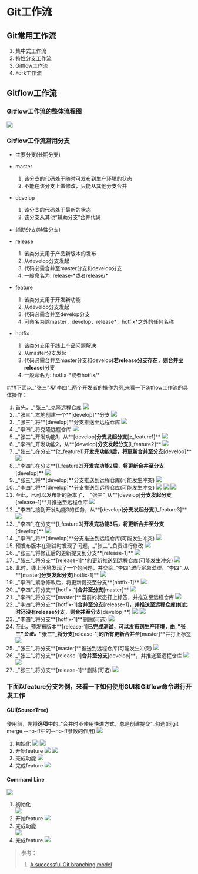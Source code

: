 # Git工作流
## Git常用工作流
1. 集中式工作流
2. 特性分支工作流
3. Gitflow工作流
4. Fork工作流

## Gitflow工作流
### Gitflow工作流的整体流程图
![](pic/gitflow/gitflow.jpg)

### Gitflow工作流常用分支
* 主要分支(长期分支)
 * master
     1. 该分支的代码处于随时可发布到生产环境的状态
     2. 不能在该分支上做修改，只能从其他分支合并
 * develop
     1. 该分支的代码处于最新的状态
     2. 该分支从其他“辅助分支”合并代码

* 辅助分支(特性分支)
 * release
     1. 该类分支用于产品新版本的发布
     2. 从develop分支发起
     3. 代码必需合并至master分支和develop分支
     4. 一般命名为: release-\*或者release/\*
 * feature
     1. 该类分支用于开发新功能
     2. 从develop分支发起
     3. 代码必需合并至develop分支
     4. 可命名为除master，develop，release*，hotfix*之外的任何名称
 * hotfix
     1. 该类分支用于线上产品问题解决
     2. 从master分支发起
     3. 代码必需合并至master分支和develop(**若release分支存在，则合并至release**)分支
     4. 一般命名为: hotfix-\*或者hotfix/\*

###下面以_"张三"_和_"李四"_两个开发者的操作为例,来看一下Gitflow工作流的具体操作：

 1. 首先，_"张三"_克隆远程仓库
![](pic/gitflow/clone_repository.jpg)
 2. _"张三"_本地创建一个**[develop]**分支
![](pic/gitflow/branch_develop.jpg)
 3. _"张三"_将**[develop]**分支推送至远程仓库
![](pic/gitflow/push_develop_init.jpg)
 4. _"李四"_将克隆远程仓库
![](pic/gitflow/clone_repository2.jpg)
 5. _"张三"_开发功能1，从**[develop]**分支发起分支**[z_feature1]**
![](pic/gitflow/z_feature1_init.jpg)
 6. _"李四"_开发功能2，从**[develop]**分支发起分支**[l_feature2]**
![](pic/gitflow/l_feature2_init.jpg)
 7. _"张三"_在分支**[z_feature1]**开发完功能1后，将更新合并至分支**[develop]**
![](pic/gitflow/z_feature1_merge.jpg)
 8. _"李四"_在分支**[l_feature2]**开发完功能2后，将更新合并至分支**[develop]**
![](pic/gitflow/l_feature2_merge.jpg)
 9. _"张三"_将**[develop]**分支推送到远程仓库(可能发生冲突)
![](pic/gitflow/z_feature1_push.jpg)
 10. _"李四"_将**[develop]**分支推送到远程仓库(可能发生冲突)
![](pic/gitflow/l_feature2_push1.jpg)
![](pic/gitflow/l_feature2_push2.jpg)
![](pic/gitflow/l_feature2_push3.jpg)
 11. 至此，已可以发布新的版本了，_"张三"_从**[develop]**分支发起分支**[release-1]**并推送至远程仓库
![](pic/gitflow/release1_init.jpg)
 12. _"李四"_接到开发功能3的任务，从**[develop]**分支发起分支**[l_feature3]**
![](pic/gitflow/l_feature3_init.jpg)
 13. _"李四"_在分支**[l_feature3]**开发完功能3后，将更新合并至分支**[develop]**
![](pic/gitflow/l_feature3_merge.jpg)
 14. _"李四"_将**[develop]**分支推送到远程仓库(可能发生冲突)
![](pic/gitflow/l_feature3_push.jpg)
 15. 预发布版本在测试时发现了问题，_"张三"_负责进行修改
![](pic/gitflow/release1_fix1.jpg)
 16. _"张三"_将修正后的更新提交到分支**[release-1]**
![](pic/gitflow/release1_fix2.jpg)
 17. _"张三"_将分支**[release-1]**的更新推送到远程仓库(可能发生冲突)
![](pic/gitflow/release1_fix3.jpg)
 18. 此时，线上环境发现了一个的问题，并交给_"李四"_进行紧急处理。_"李四"_从**[master]**分支发起分支**[hotfix-1]**
![](pic/gitflow/hotfix1_init.jpg)
 19. _"李四"_紧急修改后，将更新提交至分支**[hotfix-1]**
![](pic/gitflow/hotfix1_fix1.jpg)
 20. _"李四"_将分支**[hotfix-1]**合并至分支**[master]**
![](pic/gitflow/hotfix1_fix2.jpg)
 21. _"李四"_将分支**[master]**当前的状态打上标签，并推送至远程仓库
 ![](pic/gitflow/hotfix1_fix3.jpg)
 22. _"李四"_将分支**[hotfix-1]**合并至分支**[release-1]**，并推送至远程仓库(如此时还没有release分支，则合并至分支**[develop]**)
 ![](pic/gitflow/hotfix1_fix4.jpg)
 ![](pic/gitflow/hotfix1_fix5.jpg)
 23. _"李四"_将分支**[hotfix-1]**删除(可选)
 ![](pic/gitflow/hotfix1_fix6.jpg)
 24. 至此，预发布版本**[release-1]**已完成测试，可以发布到生产环境，由_"张三"_负责。_"张三"_将分支**[release-1]**的所有更新合并至**[master]**并打上标签
![](pic/gitflow/release1_merge.jpg)
 25. _"张三"_将分支**[master]**推送到远程仓库(可能发生冲突)
![](pic/gitflow/release1_push.jpg)
 26. _"张三"_将分支**[release-1]**合并至分支**[develop]**，并推送至远程仓库
 ![](pic/gitflow/release1_merge_develop1.jpg)
 ![](pic/gitflow/release1_merge_develop2.jpg)
 26. _"张三"_将分支**[release-1]**删除(可选)
 ![](pic/gitflow/release1_delete.jpg)

### 下面以**feature**分支为例，来看一下如何使用GUI和Gitflow命令进行开发工作
#### GUI(SourceTree)
使用前，先将**选项**中的_"合并时不使用快进方式，总是创建提交"_勾选(同git merge --no-ff中的--no-ff参数的作用)
![](pic/gitflow/source_tree_config1.jpg)

 1. 初始化
    ![](pic/gitflow/source_tree_1.jpg)
    ![](pic/gitflow/source_tree_2.jpg)
 2. 开始feature
    ![](pic/gitflow/source_tree_3.jpg)
    ![](pic/gitflow/source_tree_4.jpg)
 3. 完成功能
    ![](pic/gitflow/source_tree_5.jpg)
 4. 完成feature
    ![](pic/gitflow/source_tree_6.jpg)

#### Command Line
![](pic/gitflow/git-flow-commands.png)

 1. 初始化  
    ![](pic/gitflow/git_flow_init_1.jpg)
 2. 开始feature
    ![](pic/gitflow/git_flow_feature_start.jpg)
 3. 完成功能  
    ![](pic/gitflow/git_flow_feature_commit.jpg)
 4. 完成feature
    ![](pic/gitflow/git_flow_feature_finish.jpg)

> 参考：
> 1. [A successful Git branching model](http://nvie.com/posts/a-successful-git-branching-model/)